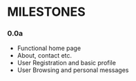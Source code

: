 # MILESTONES

### 0.0a
- Functional home page
- About, contact etc.
- User Registration and basic profile
- User Browsing and personal messages

